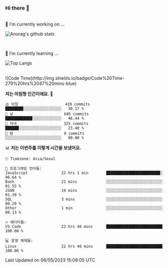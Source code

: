 ### Hi there 👋
<br>
🔭 I’m currently working on ...
<br>

![Anurag's github stats](https://github-readme-stats.vercel.app/api?username=thornewater&theme=radical&show_icons=true)

<br>

🌱 I’m currently learning ...
<br>

![Top Langs](https://github-readme-stats.vercel.app/api/top-langs/?username=thornewater&layout=compact&theme=radical&show_icons=true)

<br>
<!--START_SECTION:waka-->
![Code Time](http://img.shields.io/badge/Code%20Time-270%20hrs%2047%20mins-blue)

**저는 아침형 인간이에요. 🐤** 

```text
🌞 아침                     419 commits         ████████░░░░░░░░░░░░░░░░░   30.17 % 
🌆 낮　                     645 commits         ████████████░░░░░░░░░░░░░   46.44 % 
🌃 저녁                     325 commits         ██████░░░░░░░░░░░░░░░░░░░   23.40 % 
🌙 밤　                     0 commits           ░░░░░░░░░░░░░░░░░░░░░░░░░   00.00 % 
```


📊 **저는 이번주를 이렇게 시간을 보냈어요.** 

```text
🕑︎ Timezone: Asia/Seoul

💬 프로그래밍 언어들: 
JavaScript               22 hrs 1 min        ████████████████████████░   96.64 % 
Bash                     21 mins             ░░░░░░░░░░░░░░░░░░░░░░░░░   01.55 % 
JSON                     19 mins             ░░░░░░░░░░░░░░░░░░░░░░░░░   01.39 % 
SQL                      3 mins              ░░░░░░░░░░░░░░░░░░░░░░░░░   00.29 % 
Other                    1 min               ░░░░░░░░░░░░░░░░░░░░░░░░░   00.13 % 

🔥 에디터들: 
VS Code                  22 hrs 46 mins      █████████████████████████   100.00 % 

💻 운영 체제들: 
Linux                    22 hrs 46 mins      █████████████████████████   100.00 % 
```


 Last Updated on 06/05/2023 15:08:05 UTC
<!--END_SECTION:waka-->



<!--
**thornewater/thornewater** is a ✨ _special_ ✨ repository because its `README.md` (this file) appears on your GitHub profile.

Here are some ideas to get you started:

- 🔭 I’m currently working on ...
- 🌱 I’m currently learning ...
- 👯 I’m looking to collaborate on ...
- 🤔 I’m looking for help with ...
- 💬 Ask me about ...
- 📫 How to reach me: ...
- 😄 Pronouns: ...
- ⚡ Fun fact: ...
-->
